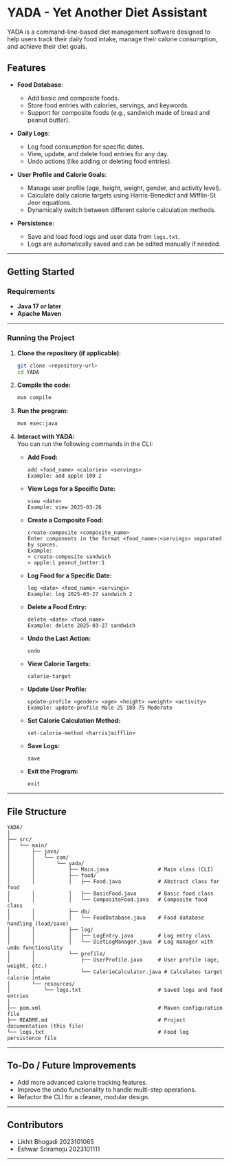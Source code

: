 # **YADA - Yet Another Diet Assistant**  
YADA is a command-line-based diet management software designed to help users track their daily food intake, manage their calorie consumption, and achieve their diet goals.

## **Features**  
- **Food Database**:  
  - Add basic and composite foods.  
  - Store food entries with calories, servings, and keywords.  
  - Support for composite foods (e.g., sandwich made of bread and peanut butter).  

- **Daily Logs**:  
  - Log food consumption for specific dates.  
  - View, update, and delete food entries for any day.  
  - Undo actions (like adding or deleting food entries).  

- **User Profile and Calorie Goals**:  
  - Manage user profile (age, height, weight, gender, and activity level).  
  - Calculate daily calorie targets using Harris-Benedict and Mifflin-St Jeor equations.  
  - Dynamically switch between different calorie calculation methods.  

- **Persistence**:  
  - Save and load food logs and user data from `logs.txt`.  
  - Logs are automatically saved and can be edited manually if needed.  

---

## **Getting Started**  

### **Requirements**  
- **Java 17 or later**  
- **Apache Maven**  

---

### **Running the Project**  

1. **Clone the repository (if applicable)**:  
   ```bash
   git clone <repository-url>
   cd YADA
   ```

2. **Compile the code:**  
   ```bash
   mvn compile
   ```

3. **Run the program:**  
   ```bash
   mvn exec:java
   ```

4. **Interact with YADA:**  
   You can run the following commands in the CLI:

   - **Add Food:**  
     ```
     add <food_name> <calories> <servings>
     Example: add apple 100 2
     ```

   - **View Logs for a Specific Date:**  
     ```
     view <date>
     Example: view 2025-03-26
     ```

   - **Create a Composite Food:**  
     ```
     create-composite <composite_name>
     Enter components in the format <food_name>:<servings> separated by spaces.
     Example:
     > create-composite sandwich  
     > apple:1 peanut_butter:1
     ```

   - **Log Food for a Specific Date:**  
     ```
     log <date> <food_name> <servings>
     Example: log 2025-03-27 sandwich 2
     ```

   - **Delete a Food Entry:**  
     ```
     delete <date> <food_name>
     Example: delete 2025-03-27 sandwich
     ```

   - **Undo the Last Action:**  
     ```
     undo
     ```

   - **View Calorie Targets:**  
     ```
     calorie-target
     ```

   - **Update User Profile:**  
     ```
     update-profile <gender> <age> <height> <weight> <activity>
     Example: update-profile Male 25 180 75 Moderate
     ```

   - **Set Calorie Calculation Method:**  
     ```
     set-calorie-method <harris|mifflin>
     ```

   - **Save Logs:**  
     ```
     save
     ```

   - **Exit the Program:**  
     ```
     exit
     ```

---

## **File Structure**  
```plaintext
YADA/
│
├── src/
│   └── main/
│       ├── java/
│       │   └── com/
│       │       └── yada/
│       │           ├── Main.java                # Main class (CLI)
│       │           ├── food/
│       │           │   ├── Food.java            # Abstract class for food
│       │           │   ├── BasicFood.java       # Basic food class
│       │           │   └── CompositeFood.java   # Composite food class
│       │           ├── db/
│       │           │   └── FoodDatabase.java    # Food database handling (load/save)
│       │           ├── log/
│       │           │   ├── LogEntry.java        # Log entry class
│       │           │   └── DietLogManager.java  # Log manager with undo functionality
│       │           └── profile/
│       │               ├── UserProfile.java     # User profile (age, weight, etc.)
│       │               └── CalorieCalculator.java # Calculates target calorie intake
│       └── resources/
│           └── logs.txt                         # Saved logs and food entries
│
├── pom.xml                                      # Maven configuration file
├── README.md                                    # Project documentation (this file)
└── logs.txt                                     # Food log persistence file
```

---

## **To-Do / Future Improvements**  
- Add more advanced calorie tracking features.  
- Improve the undo functionality to handle multi-step operations.  
- Refactor the CLI for a cleaner, modular design.

---

## **Contributors**  
- Likhit Bhogadi 2023101065
- Eshwar Sriramoju 2023101111

---
